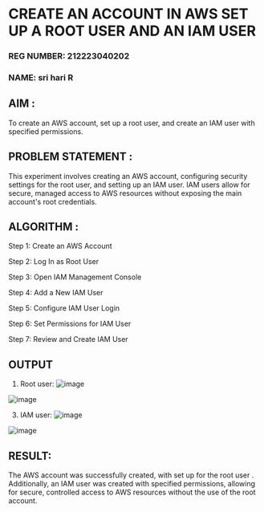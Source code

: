 # CREATE AN ACCOUNT IN AWS SET UP A ROOT USER AND AN IAM USER

### REG NUMBER: 212223040202
### NAME: sri hari R

## AIM :
To create an AWS account, set up a root user, and create an IAM user with specified permissions.

## PROBLEM STATEMENT :
This experiment involves creating an AWS account, configuring security settings for the root user, and setting up an IAM user. IAM users allow for secure, managed access to AWS resources without exposing the main account's root credentials.

## ALGORITHM :
Step 1:
Create an AWS Account

Step 2:
Log In as Root User

Step 3:
Open IAM Management Console

Step 4:
Add a New IAM User

Step 5:
Configure IAM User Login

Step 6:
Set Permissions for IAM User

Step 7:
Review and Create IAM User

## OUTPUT

1. Root user:
![image](https://github.com/user-attachments/assets/f5fdf983-56fa-4eb7-bee2-b8a447704245)


![image](https://github.com/user-attachments/assets/70abca33-d4ac-4b32-8977-0844267ecd89)


3. IAM user:
![image](https://github.com/user-attachments/assets/ae623b46-c80f-4003-952e-e8fbd6ec75e4)


![image](https://github.com/user-attachments/assets/45014b38-393a-415b-939e-cda804fa7b7a)


## RESULT:
The AWS account was successfully created, with set up for the root user . Additionally, an IAM user was created with specified permissions, allowing for secure, controlled access to AWS resources without the use of the root account.
 

  
